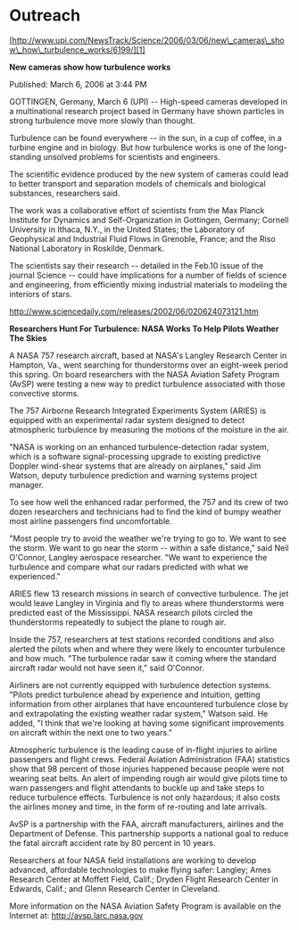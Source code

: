 


# Outreach

[http://www.upi.com/NewsTrack/Science/2006/03/06/new\_cameras\_show\_how\_turbulence_works/6199/][1] 

**New cameras show how turbulence works** 

Published: March 6, 2006 at 3:44 PM 

GOTTINGEN, Germany, March 6 (UPI) -- High-speed cameras developed in a multinational research project based in Germany have shown particles in strong turbulence move more slowly than thought. 

Turbulence can be found everywhere -- in the sun, in a cup of coffee, in a turbine engine and in biology. But how turbulence works is one of the long-standing unsolved problems for scientists and engineers. 

The scientific evidence produced by the new system of cameras could lead to better transport and separation models of chemicals and biological substances, researchers said. 

The work was a collaborative effort of scientists from the Max Planck Institute for Dynamics and Self-Organization in Gottingen, Germany; Cornell University in Ithaca, N.Y., in the United States; the Laboratory of Geophysical and Industrial Fluid Flows in Grenoble, France; and the Riso National Laboratory in Roskilde, Denmark. 

The scientists say their research -- detailed in the Feb.10 issue of the journal Science -- could have implications for a number of fields of science and engineering, from efficiently mixing industrial materials to modeling the interiors of stars. 


<http://www.sciencedaily.com/releases/2002/06/020624073121.htm> 

**Researchers Hunt For Turbulence: NASA Works To Help Pilots Weather The Skies** 

A NASA 757 research aircraft, based at NASA's Langley Research Center in Hampton, Va., went searching for thunderstorms over an eight-week period this spring. On board researchers with the NASA Aviation Safety Program (AvSP) were testing a new way to predict turbulence associated with those convective storms. 

The 757 Airborne Research Integrated Experiments System (ARIES) is equipped with an experimental radar system designed to detect atmospheric turbulence by measuring the motions of the moisture in the air. 

"NASA is working on an enhanced turbulence-detection radar system, which is a software signal-processing upgrade to existing predictive Doppler wind-shear systems that are already on airplanes," said Jim Watson, deputy turbulence prediction and warning systems project manager. 

To see how well the enhanced radar performed, the 757 and its crew of two dozen researchers and technicians had to find the kind of bumpy weather most airline passengers find uncomfortable. 

"Most people try to avoid the weather we're trying to go to. We want to see the storm. We want to go near the storm -- within a safe distance," said Neil O'Connor, Langley aerospace researcher. "We want to experience the turbulence and compare what our radars predicted with what we experienced." 

ARIES flew 13 research missions in search of convective turbulence. The jet would leave Langley in Virginia and fly to areas where thunderstorms were predicted east of the Mississippi. NASA research pilots circled the thunderstorms repeatedly to subject the plane to rough air. 

Inside the 757, researchers at test stations recorded conditions and also alerted the pilots when and where they were likely to encounter turbulence and how much. "The turbulence radar saw it coming where the standard aircraft radar would not have seen it," said O'Connor. 

Airliners are not currently equipped with turbulence detection systems. "Pilots predict turbulence ahead by experience and intuition, getting information from other airplanes that have encountered turbulence close by and extrapolating the existing weather radar system," Watson said. He added, "I think that we're looking at having some significant improvements on aircraft within the next one to two years." 

Atmospheric turbulence is the leading cause of in-flight injuries to airline passengers and flight crews. Federal Aviation Administration (FAA) statistics show that 98 percent of those injuries happened because people were not wearing seat belts. An alert of impending rough air would give pilots time to warn passengers and flight attendants to buckle up and take steps to reduce turbulence effects. Turbulence is not only hazardous; it also costs the airlines money and time, in the form of re-routing and late arrivals. 

AvSP is a partnership with the FAA, aircraft manufacturers, airlines and the Department of Defense. This partnership supports a national goal to reduce the fatal aircraft accident rate by 80 percent in 10 years. 

Researchers at four NASA field installations are working to develop advanced, affordable technologies to make flying safer: Langley; Ames Research Center at Moffett Field, Calif.; Dryden Flight Research Center in Edwards, Calif.; and Glenn Research Center in Cleveland. 

More information on the NASA Aviation Safety Program is available on the Internet at: <http://avsp.larc.nasa.gov>

 [1]: http://www.upi.com/NewsTrack/Science/2006/03/06/new_cameras_show_how_turbulence_works/6199/